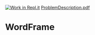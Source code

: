 [![Work in Repl.it](https://classroom.github.com/assets/work-in-replit-14baed9a392b3a25080506f3b7b6d57f295ec2978f6f33ec97e36a161684cbe9.svg)](https://classroom.github.com/online_ide?assignment_repo_id=4753418&assignment_repo_type=AssignmentRepo)
[ProblemDescription.pdf](https://github.com/SPH-ICS3UR-3-2021/WordFrame/files/6420946/ProblemDescription.pdf)
# WordFrame
 
